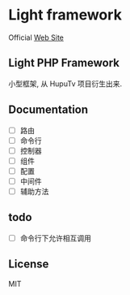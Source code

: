 # Light framework

Official [Web Site](http://gitlab.hupu.com/light/light-framework)

## Light PHP Framework

小型框架, 从 HupuTv 项目衍生出来.

## Documentation

- [ ] 路由
- [ ] 命令行
- [ ] 控制器
- [ ] 组件
- [ ] 配置
- [ ] 中间件
- [ ] 辅助方法

## todo

- [ ] 命令行下允许相互调用

## License

MIT
